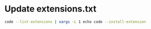 # Update extensions.txt


```bash
code --list-extensions | xargs -L 1 echo code --install-extension
```